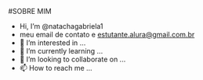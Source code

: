 #SOBRE MIM

- Hi, I’m @natachagabriela1
- meu email de contato e estutante.alura@gmail.com.br
- 👀 I’m interested in ...
- 🌱 I’m currently learning ...
- 💞️ I’m looking to collaborate on ...
- 📫 How to reach me ...

<!---
natachagabriela1/natachagabriela1 is a ✨ special ✨ repository because its `README.md` (this file) appears on your GitHub profile.
You can click the Preview link to take a look at your changes.
--->
